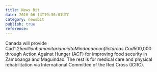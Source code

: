 ```yaml
---
title: News Bit
date: 2016-06-14T19:36:01UTC
category: newsbit
publish: true
reference:
---
```


Canada will provide Cad$1.25 million humanitarian aid to Mindanao conflict areas.
Cad$500,000 through Action Against Hunger (ACF) for improving food security in Zamboanga and Maguindao.
The rest is for medical care and physical rehabilitation via International Committee of the Red Cross (ICRC).
